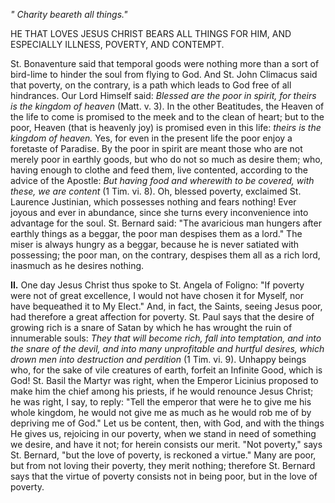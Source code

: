 
*\" Charity beareth all things.\"*

HE THAT LOVES JESUS CHRIST BEARS ALL THINGS FOR HIM, AND ESPECIALLY ILLNESS, POVERTY, AND CONTEMPT.

St. Bonaventure said that temporal goods were nothing more than a sort of bird-lime to hinder the soul from flying to God. And St. John Climacus said that poverty, on the contrary, is a path which leads to God free of all hindrances. Our Lord Himself said: *Blessed are the poor in spirit, for theirs is the kingdom of heaven* (Matt. v. 3). In the other Beatitudes, the Heaven of the life to come is promised to the meek and to the clean of heart; but to the poor, Heaven (that is heavenly joy) is promised even in this life: *theirs is the kingdom of heaven.* Yes, for even in the present life the poor enjoy a foretaste of Paradise. By the poor in spirit are meant those who are not merely poor in earthly goods, but who do not so much as desire them; who, having enough to clothe and feed them, live contented, according to the advice of the Apostle: *But having food and wherewith to be covered, with these, we are content* (1 Tim. vi. 8). Oh, blessed poverty, exclaimed St. Laurence Justinian, which possesses nothing and fears nothing! Ever joyous and ever in abundance, since she turns every inconvenience into advantage for the soul. St. Bernard said: \"The avaricious man hungers after earthly things as a beggar, the poor man despises them as a lord.\" The miser is always hungry as a beggar, because he is never satiated with possessing; the poor man, on the contrary, despises them all as a rich lord, inasmuch as he desires nothing.

**II\.** One day Jesus Christ thus spoke to St. Angela of Foligno: \"If poverty were not of great excellence, I would not have chosen it for Myself, nor have bequeathed it to My Elect.\" And, in fact, the Saints, seeing Jesus poor, had therefore a great affection for poverty. St. Paul says that the desire of growing rich is a snare of Satan by which he has wrought the ruin of innumerable souls: *They that will become rich, fall into temptation, and into the snare of the devil, and into many unprofitable and hurtful desires, which drown men into destruction and perdition* (1 Tim. vi. 9). Unhappy beings who, for the sake of vile creatures of earth, forfeit an Infinite Good, which is God! St. Basil the Martyr was right, when the Emperor Licinius proposed to make him the chief among his priests, if he would renounce Jesus Christ; he was right, I say, to reply: \"Tell the emperor that were he to give me his whole kingdom, he would not give me as much as he would rob me of by depriving me of God.\" Let us be content, then, with God, and with the things He gives us, rejoicing in our poverty, when we stand in need of something we desire, and have it not; for herein consists our merit. \"Not poverty,\" says St. Bernard, \"but the love of poverty, is reckoned a virtue.\" Many are poor, but from not loving their poverty, they merit nothing; therefore St. Bernard says that the virtue of poverty consists not in being poor, but in the love of poverty.

